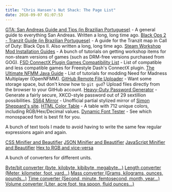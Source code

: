 ```yaml
---
title: "Chris Hansen's Nut Shack: The Page List"
date: 2016-09-07 01:07:53
---
```


[GTA: San Andreas Guide and Tips (in Brazilian Portuguese)](/San-Andreas/index.html) - A general guide to everything San Andreas. Written a long, long time ago.
[Black Ops 2 - Tranzit Guide (in Brazilian Portuguese)](/Tranzit/index.html) - A guide for the Tranzit map in Call of Duty: Black Ops II. Also written a long, long time ago.
[Steam Workshop Mod Installation Guides](/Workshop/index.html) - A bunch of tutorials on getting workshop items for non-steam versions of games (such as DRM-free versions purchased from GOG).
[FSD ConnectX Plugin Games Compatibility List](/CX-list/index.html) - List of compatible and less compatible games for Freestyle Dash's ConnectX plugin.
[The Ultimate NFMM Java Guide](/NFMM-Addons/index.html) - List of tutorials for modding Need for Madness Multiplayer (OpenNFMM).
[GitHub Remote File Uploader](/GH-Uploader/index.html) - Want some storage space, but don't know how to `git gud`? Upload files directly from the browser to your GitHub account.
[Heavy-Duty Password Generator](/Editors/password-gen.html) - Generate a fairly secure, XKCD-style password out of 29 sextillion possibilities.
[SS64 Mirror](/ss64/index.html) - Unofficial partial stylized mirror of [Simon Sheppard's site](https://ss64.com/).
[HTML Color Table](/Editors/colortable.html) - A table with 712 unique colors, including RGB/Hex/Decimal values.
[Dynamic Font Tester](/Editors/font-tester.html) - See which monospaced font is best fit for you.

A bunch of text tools I made to avoid having to write the same few regular expressions again and again.

[CSS Minifier and Beautifier](/Editors/css.html)
[JSON Minifier and Beautifier](/Editors/json.html)
[JavaScript Minifier and Beautifier](/Editors/js.html)
[Hex to RGB and vice-versa](/Editors/hex-rgb.html)

A bunch of converters for different units.

[Byte/bit converter (byte, kilobyte, kibibyte, megabyte...)](/Converters/byte-conv.html)
[Length converter (Meter, kilometer, foot, yard...)](/Converters/length-conv.html)
[Mass converter (Grams, kilograms, ounces, pounds...)](/Converters/mass-conv.html)
[Time converter (Second, minute, femtosecond, month, year...)](/Converters/time-conv.html)
[Volume converter (Liter, acre foot, tea spoon, fluid ounces...)](/Converters/volume-conv.html)